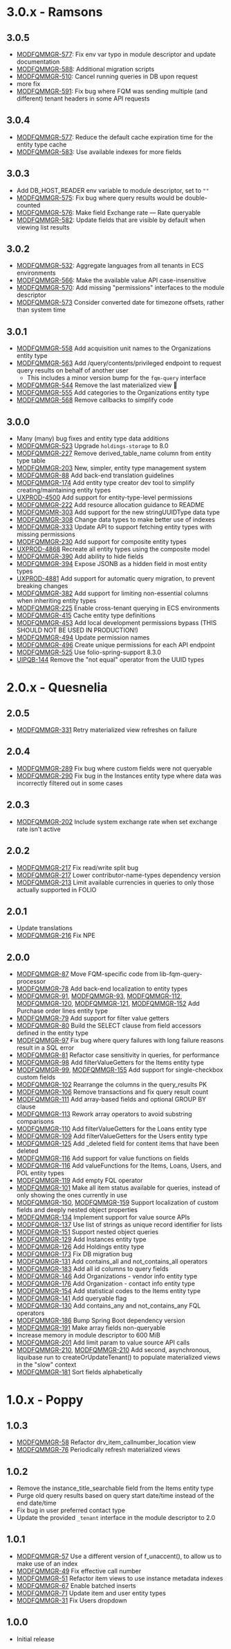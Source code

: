 # 3.0.x - Ramsons

## 3.0.5
- [MODFQMMGR-577]: Fix env var typo in module descriptor and update documentation
- [MODFQMMGR-588]: Additional migration scripts
- [MODFQMMGR-510]: Cancel running queries in DB upon request
- more fix
- [MODFQMMGR-591]: Fix bug where FQM was sending multiple (and different) tenant headers in some API requests

[MODFQMMGR-577]: https://folio-org.atlassian.net/browse/MODFQMMGR-577
[MODFQMMGR-588]: https://folio-org.atlassian.net/browse/MODFQMMGR-588
[MODFQMMGR-510]: https://folio-org.atlassian.net/browse/MODFQMMGR-510
[MODFQMMGR-599]: https://folio-org.atlassian.net/browse/MODFQMMGR-599
[MODFQMMGR-591]: https://folio-org.atlassian.net/browse/MODFQMMGR-591
[MODFQMMGR-601]: https://folio-org.atlassian.net/browse/MODFQMMGR-601

## 3.0.4
- [MODFQMMGR-577]: Reduce the default cache expiration time for the entity type cache
- [MODFQMMGR-583]: Use available indexes for more fields

[MODFQMMGR-577]: https://folio-org.atlassian.net/browse/MODFQMMGR-577
[MODFQMMGR-583]: https://folio-org.atlassian.net/browse/MODFQMMGR-583

## 3.0.3
* Add DB_HOST_READER env variable to module descriptor, set to `""`
* [MODFQMMGR-575]: Fix bug where query results would be double-counted
* [MODFQMMGR-576]: Make field Exchange rate — Rate queryable
* [MODFQMMGR-582]: Update fields that are visible by default when viewing list results

[MODFQMMGR-575]: https://folio-org.atlassian.net/browse/MODFQMMGR-575
[MODFQMMGR-576]: https://folio-org.atlassian.net/browse/MODFQMMGR-576
[MODFQMMGR-582]: https://folio-org.atlassian.net/browse/MODFQMMGR-582

## 3.0.2
- [MODFQMMGR-532]: Aggregate languages from all tenants in ECS environments
- [MODFQMMGR-566]: Make the available value API case-insensitive
- [MODFQMMGR-570]: Add missing "permissions" interfaces to the module descriptor
- [MODFQMMGR-573] Consider converted date for timezone offsets, rather than system time

[MODFQMMGR-532]: https://folio-org.atlassian.net/browse/MODFQMMGR-532
[MODFQMMGR-566]: https://folio-org.atlassian.net/browse/MODFQMMGR-566
[MODFQMMGR-570]: https://folio-org.atlassian.net/browse/MODFQMMGR-570
[MODFQMMGR-573]: https://folio-org.atlassian.net/browse/MODFQMMGR-573

## 3.0.1
- [MODFQMMGR-558] Add acquisition unit names to the Organizations entity type
- [MODFQMMGR-563] Add /query/contents/privileged endpoint to request query results on behalf of another user
  - This includes a minor version bump for the `fqm-query` interface
- [MODFQMMGR-544] Remove the last materialized view 🎉
- [MODFQMMGR-555] Add categories to the Organizations entity type
- [MODFQMMGR-568] Remove callbacks to simplify code

[MODFQMMGR-558]: https://folio-org.atlassian.net/browse/MODFQMMGR-558
[MODFQMMGR-563]: https://folio-org.atlassian.net/browse/MODFQMMGR-563
[MODFQMMGR-544]: https://folio-org.atlassian.net/browse/MODFQMMGR-544
[MODFQMMGR-555]: https://folio-org.atlassian.net/browse/MODFQMMGR-555
[MODFQMMGR-568]: https://folio-org.atlassian.net/browse/MODFQMMGR-568

## 3.0.0
- Many (many) bug fixes and entity type data additions
- [MODFQMMGR-523](https://folio-org.atlassian.net/browse/MODFQMMGR-523) Upgrade `holdings-storage` to 8.0
- [MODFQMMGR-227](https://folio-org.atlassian.net/browse/MODFQMMGR-227) Remove derived_table_name column from entity type table
- [MODFQMMGR-203](https://folio-org.atlassian.net/browse/MODFQMMGR-203) New, simpler, entity type management system
- [MODFQMMGR-88](https://folio-org.atlassian.net/browse/MODFQMMGR-88) Add back-end translation guidelines
- [MODFQMMGR-174](https://folio-org.atlassian.net/browse/MODFQMMGR-174) Add entity type creator dev tool to simplify creating/maintaining entity types
- [UXPROD-4500](https://folio-org.atlassian.net/browse/UXPROD-4500) Add support for entity-type-level permissions
- [MODFQMMGR-222](https://folio-org.atlassian.net/browse/MODFQMMGR-222) Add resource allocation guidance to README
- [MODFQMGMR-303](https://folio-org.atlassian.net/browse/MODFQMGMR-303) Add support for the new stringUUIDType data type
- [MODFQMMGR-308](https://folio-org.atlassian.net/browse/MODFQMMGR-308) Change data types to make better use of indexes
- [MODFQMMGR-333](https://folio-org.atlassian.net/browse/MODFQMMGR-333) Update API to support fetching entity types with missing permissions
- [MODFQMMGR-230](https://folio-org.atlassian.net/browse/MODFQMMGR-230) Add support for composite entity types
- [UXPROD-4868](https://folio-org.atlassian.net/browse/UXPROD-4868) Recreate all entity types using the composite model
- [MODFQMMGR-390](https://folio-org.atlassian.net/browse/MODFQMMGR-390) Add ability to hide fields
- [MODFQMMGR-394](https://folio-org.atlassian.net/browse/MODFQMMGR-394) Expose JSONB as a hidden field in most entity types
- [UXPROD-4881](https://folio-org.atlassian.net/browse/UXPROD-4881) Add support for automatic query migration, to prevent breaking changes
- [MODFQMMGR-382](https://folio-org.atlassian.net/browse/MODFQMMGR-382) Add support for limiting non-essential columns when inheriting entity types
- [MODFQMMGR-225](https://folio-org.atlassian.net/browse/MODFQMMGR-225) Enable cross-tenant querying in ECS environments
- [MODFQMMGR-415](https://folio-org.atlassian.net/browse/MODFQMMGR-415) Cache entity type definitions
- [MODFQMMGR-453](https://folio-org.atlassian.net/browse/MODFQMMGR-453) Add local development permissions bypass (THIS SHOULD NOT BE USED IN PRODUCTION!)
- [MODFQMMGR-494](https://folio-org.atlassian.net/browse/MODFQMMGR-494) Update permission names
- [MODFQMMGR-496](https://folio-org.atlassian.net/browse/MODFQMMGR-496) Create unique permissions for each API endpoint
- [MODFQMMGR-525](https://folio-org.atlassian.net/browse/MODFQMMGR-525) Use folio-spring-support 8.3.0
- [UIPQB-144](https://folio-org.atlassian.net/browse/UIPQB-144) Remove the "not equal" operator from the UUID types

# 2.0.x - Quesnelia

## 2.0.5
- [MODFQMMGR-331](https://folio-org.atlassian.net/browse/MODFQMMGR-331) Retry materialized view refreshes on failure

## 2.0.4
- [MODFQMMGR-289](https://folio-org.atlassian.net/browse/MODFQMMGR-289) Fix bug where custom fields were not queryable
- [MODFQMMGR-290](https://folio-org.atlassian.net/browse/MODFQMMGR-290) Fix bug in the Instances entity type where data was incorrectly filtered out in some cases


## 2.0.3
- [MODFQMMGR-202](https://folio-org.atlassian.net/browse/MODFQMMGR-202) Include system exchange rate when set exchange rate isn't active

## 2.0.2
- [MODFQMMGR-217](https://folio-org.atlassian.net/browse/MODFQMMGR-217) Fix read/write split bug
- [MODFQMMGR-217](https://folio-org.atlassian.net/browse/MODFQMMGR-217) Lower contributor-name-types dependency version
- [MODFQMMGR-213](https://folio-org.atlassian.net/browse/MODFQMMGR-213) Limit available currencies in queries to only those actually supported in FOLIO


## 2.0.1
- Update translations
- [MODFQMMGR-216](https://folio-org.atlassian.net/browse/MODFQMMGR-216) Fix NPE


## 2.0.0
- [MODFQMMGR-87](https://folio-org.atlassian.net/browse/MODFQMMGR-87) Move FQM-specific code from lib-fqm-query-processor
- [MODFQMMGR-78](https://folio-org.atlassian.net/browse/MODFQMMGR-78) Add back-end localization to entity types
- [MODFQMMGR-91](https://folio-org.atlassian.net/browse/MODFQMMGR-91), [MODFQMMGR-93](https://folio-org.atlassian.net/browse/MODFQMMGR-93), [MODFQMMGR-112](https://folio-org.atlassian.net/browse/MODFQMMGR-112), [MODFQMMGR-120](https://folio-org.atlassian.net/browse/MODFQMMGR-120), [MODFQMMGR-121](https://folio-org.atlassian.net/browse/MODFQMMGR-121), [MODFQMMGR-152](https://folio-org.atlassian.net/browse/MODFQMMGR-152) Add Purchase order lines entity type
- [MODFQMMGR-79](https://folio-org.atlassian.net/browse/MODFQMMGR-79) Add support for filter value getters
- [MODFQMMGR-80](https://folio-org.atlassian.net/browse/MODFQMMGR-80) Build the SELECT clause from field accessors defined in the entity type
- [MODFQMMGR-97](https://folio-org.atlassian.net/browse/MODFQMMGR-97) Fix bug where query failures with long failure reasons result in a SQL error
- [MODFQMMGR-81](https://folio-org.atlassian.net/browse/MODFQMMGR-81) Refactor case sensitivity in queries, for performance
- [MODFQMMGR-98](https://folio-org.atlassian.net/browse/MODFQMMGR-98) Add filterValueGetters for the Items entity type
- [MODFQMMGR-99](https://folio-org.atlassian.net/browse/MODFQMMGR-99), [MODFQMMGR-155](https://folio-org.atlassian.net/browse/MODFQMMGR-155) Add support for single-checkbox custom fields
- [MODFQMMGR-102](https://folio-org.atlassian.net/browse/MODFQMMGR-102) Rearrange the columns in the query_results PK
- [MODFQMMGR-106](https://folio-org.atlassian.net/browse/MODFQMMGR-106) Remove transactions and fix query result count
- [MODFQMMGR-111](https://folio-org.atlassian.net/browse/MODFQMMGR-111) Add array-based fields and optional GROUP BY clause
- [MODFQMMGR-113](https://folio-org.atlassian.net/browse/MODFQMMGR-113) Rework array operators to avoid substring comparisons
- [MODFQMMGR-110](https://folio-org.atlassian.net/browse/MODFQMMGR-110) Add filterValueGetters for the Loans entity type
- [MODFQMMGR-109](https://folio-org.atlassian.net/browse/MODFQMMGR-109) Add filterValueGetters for the Users entity type
- [MODFQMMGR-125](https://folio-org.atlassian.net/browse/MODFQMMGR-125) Add _deleted field for content items that have been deleted
- [MODFQMMGR-116](https://folio-org.atlassian.net/browse/MODFQMMGR-116) Add support for value functions on fields
- [MODFQMMGR-116](https://folio-org.atlassian.net/browse/MODFQMMGR-116) Add valueFunctions for the Items, Loans, Users, and POL entity types
- [MODFQMMGR-119](https://folio-org.atlassian.net/browse/MODFQMMGR-119) Add empty FQL operator
- [MODFQMMGR-101](https://folio-org.atlassian.net/browse/MODFQMMGR-101) Make all item status available for queries, instead of only showing the ones currently in use
- [MODFQMMGR-150](https://folio-org.atlassian.net/browse/MODFQMMGR-150), [MODFQMMGR-159](https://folio-org.atlassian.net/browse/MODFQMMGR-159) Support localization of custom fields and deeply nested object properties
- [MODFQMMGR-134](https://folio-org.atlassian.net/browse/MODFQMMGR-134) Implement support for value source APIs
- [MODFQMMGR-137](https://folio-org.atlassian.net/browse/MODFQMMGR-137) Use list of strings as unique record identifier for lists
- [MODFQMMGR-151](https://folio-org.atlassian.net/browse/MODFQMMGR-151) Support nested object queries
- [MODFQMMGR-129](https://folio-org.atlassian.net/browse/MODFQMMGR-129) Add Instances entity type
- [MODFQMMGR-126](https://folio-org.atlassian.net/browse/MODFQMMGR-126) Add Holdings entity type
- [MODFQMMGR-173](https://folio-org.atlassian.net/browse/MODFQMMGR-173) Fix DB migration bug
- [MODFQMMGR-131](https://folio-org.atlassian.net/browse/MODFQMMGR-131) Add contains_all and not_contains_all operators
- [MODFQMMGR-183](https://folio-org.atlassian.net/browse/MODFQMMGR-183) Add all id columns to query fields
- [MODFQMMGR-146](https://folio-org.atlassian.net/browse/MODFQMMGR-146) Add Organizations - vendor info entity type
- [MODFQMMGR-176](https://folio-org.atlassian.net/browse/MODFQMMGR-176) Add Organization - contact info entity type
- [MODFQMMGR-154](https://folio-org.atlassian.net/browse/MODFQMMGR-154) Add statistical codes to the Items entity type
- [MODFQMMGR-141](https://folio-org.atlassian.net/browse/MODFQMMGR-141) Add queryable flag
- [MODFQMMGR-130](https://folio-org.atlassian.net/browse/MODFQMMGR-130) Add contains_any and not_contains_any FQL operators
- [MODFQMMGR-186](https://folio-org.atlassian.net/browse/MODFQMMGR-186) Bump Spring Boot dependency version
- [MODFQMMGR-191](https://folio-org.atlassian.net/browse/MODFQMMGR-191) Make array fields non-queryable
- Increase memory in module descriptor to 600 MiB
- [MODFQMMGR-201](https://folio-org.atlassian.net/browse/MODFQMMGR-201) Add limit param to value source API calls
- [MODFQMMGR-210](https://folio-org.atlassian.net/browse/MODFQMMGR-210), [MODFQMMGR-210](https://folio-org.atlassian.net/browse/MODFQMMGR-210) Add second, asynchronous, liquibase run to createOrUpdateTenant() to populate materialized views in the "slow" context
- [MODFQMMGR-181](https://folio-org.atlassian.net/browse/MODFQMMGR-181) Sort fields alphabetically

# 1.0.x - Poppy

## 1.0.3
- [MODFQMMGR-58](https://issues.folio.org/browse/MODFQMMGR-58) Refactor drv_item_callnumber_location view
- [MODFQMMGR-76](https://issues.folio.org/browse/MODFQMMGR-76) Periodically refresh materialized views

## 1.0.2
- Remove the instance_title_searchable field from the Items entity type
- Purge old query results based on query start date/time instead of the end date/time
- Fix bug in user preferred contact type
- Update the provided `_tenant` interface in the module descriptor to 2.0

## 1.0.1
- [MODFQMMGR-57](https://issues.folio.org/browse/MODFQMMGR-57) Use a different version of f_unaccent(), to allow us to make use of an index
- [MODFQMMGR-49](https://issues.folio.org/browse/MODFQMMGR-49) Fix effective call number
- [MODFQMMGR-51](https://issues.folio.org/browse/MODFQMMGR-51) Refactor item views to use instance metadata indexes
- [MODFQMMGR-67](https://issues.folio.org/browse/MODFQMMGR-67) Enable batched inserts
- [MODFQMMGR-71](https://issues.folio.org/browse/MODFQMMGR-71) Update item and user entity types
- [MODFQMMGR-31](https://issues.folio.org/browse/MODFQMMGR-31) Fix Users dropdown

## 1.0.0
- Initial release
